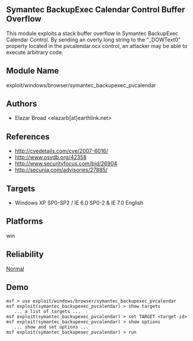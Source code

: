 ## Symantec BackupExec Calendar Control Buffer Overflow

This module exploits a stack buffer overflow in Symantec 
BackupExec Calendar Control. By sending an overly long 
string to the "_DOWText0" property located in the 
pvcalendar.ocx control, an attacker may be able to execute 
arbitrary code.


## Module Name
exploit/windows/browser/symantec_backupexec_pvcalendar

## Authors
* Elazar Broad <elazarb[at]earthlink.net>


## References
* http://cvedetails.com/cve/2007-6016/
* http://www.osvdb.org/42358
* http://www.securityfocus.com/bid/26904
* http://secunia.com/advisories/27885/



## Targets
* Windows XP SP0-SP2 / IE 6.0 SP0-2 & IE 7.0 English


## Platforms
win

## Reliability
[Normal](https://github.com/rapid7/metasploit-framework/wiki/Exploit-Ranking)

## Demo

```
msf > use exploit/windows/browser/symantec_backupexec_pvcalendar
msf exploit(symantec_backupexec_pvcalendar) > show targets
   ... a list of targets ...
msf exploit(symantec_backupexec_pvcalendar) > set TARGET <target-id>
msf exploit(symantec_backupexec_pvcalendar) > show options
   ... show and set options ...
msf exploit(symantec_backupexec_pvcalendar) > run
```
    
    